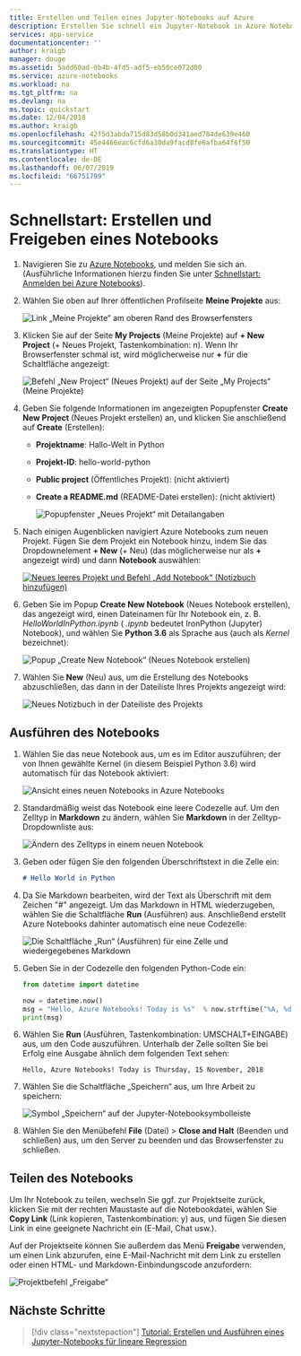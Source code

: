 ```yaml
---
title: Erstellen und Teilen eines Jupyter-Notebooks auf Azure
description: Erstellen Sie schnell ein Jupyter-Notebook in Azure Notebooks, führen Sie es aus, und teilen Sie das Notebook dann mit anderen.
services: app-service
documentationcenter: ''
author: kraigb
manager: douge
ms.assetid: 5add60ad-0b4b-4fd5-adf5-eb50ce072d00
ms.service: azure-notebooks
ms.workload: na
ms.tgt_pltfrm: na
ms.devlang: na
ms.topic: quickstart
ms.date: 12/04/2018
ms.author: kraigb
ms.openlocfilehash: 42f5d3abda715d83d58b0d341aed784de639e460
ms.sourcegitcommit: 45e4466eac6cfd6a30da9facd8fe6afba64f6f50
ms.translationtype: HT
ms.contentlocale: de-DE
ms.lasthandoff: 06/07/2019
ms.locfileid: "66751799"
---
```

# <a name="quickstart-create-and-share-a-notebook"></a>Schnellstart: Erstellen und Freigeben eines Notebooks

1. Navigieren Sie zu [Azure Notebooks](https://notebooks.azure.com), und melden Sie sich an. (Ausführliche Informationen hierzu finden Sie unter [Schnellstart: Anmelden bei Azure Notebooks](quickstart-sign-in-azure-notebooks.md)).

1. Wählen Sie oben auf Ihrer öffentlichen Profilseite **Meine Projekte** aus:

    ![Link „Meine Projekte“ am oberen Rand des Browserfensters](media/quickstarts/my-projects-link.png)

1. Klicken Sie auf der Seite **My Projects** (Meine Projekte) auf **+ New Project** (+ Neues Projekt, Tastenkombination: n). Wenn Ihr Browserfenster schmal ist, wird möglicherweise nur **+** für die Schaltfläche angezeigt:

    ![Befehl „New Project“ (Neues Projekt) auf der Seite „My Projects“ (Meine Projekte)](media/quickstarts/new-project-command.png)

1. Geben Sie folgende Informationen im angezeigten Popupfenster **Create New Project** (Neues Projekt erstellen) an, und klicken Sie anschließend auf **Create** (Erstellen):

   - **Projektname**: Hallo-Welt in Python
   - **Projekt-ID**: hello-world-python
   - **Public project** (Öffentliches Projekt): (nicht aktiviert)
   - **Create a README.md** (README-Datei erstellen): (nicht aktiviert)

     ![Popupfenster „Neues Projekt“ mit Detailangaben](media/quickstarts/new-project-popup.png)

1. Nach einigen Augenblicken navigiert Azure Notebooks zum neuen Projekt. Fügen Sie dem Projekt ein Notebook hinzu, indem Sie das Dropdownelement **+ New** (+ Neu) (das möglicherweise nur als **+** angezeigt wird) und dann **Notebook** auswählen:

    [![](media/quickstarts/empty-project-new-notebook-button.png "Neues leeres Projekt und Befehl „Add Notebook“ (Notizbuch hinzufügen)")](media/quickstarts/empty-project-new-notebook-button.png#lightbox)

1. Geben Sie im Popup **Create New Notebook** (Neues Notebook erstellen), das angezeigt wird, einen Dateinamen für Ihr Notebook ein, z. B. *HelloWorldInPython.ipynb* ( *.ipynb* bedeutet IronPython (Jupyter) Notebook), und wählen Sie **Python 3.6** als Sprache aus (auch als *Kernel* bezeichnet):

    ![Popup „Create New Notebook“ (Neues Notebook erstellen)](media/quickstarts/new-notebook-popup.png)

1. Wählen Sie **New** (Neu) aus, um die Erstellung des Notebooks abzuschließen, das dann in der Dateiliste Ihres Projekts angezeigt wird:

    ![Neues Notizbuch in der Dateiliste des Projekts](media/quickstarts/new-notebook-created.png)

## <a name="run-the-notebook"></a>Ausführen des Notebooks

1. Wählen Sie das neue Notebook aus, um es im Editor auszuführen; der von Ihnen gewählte Kernel (in diesem Beispiel Python 3.6) wird automatisch für das Notebook aktiviert:

    ![Ansicht eines neuen Notebooks in Azure Notebooks](media/quickstarts/create-notebook-first-open.png)

1. Standardmäßig weist das Notebook eine leere Codezelle auf. Um den Zelltyp in **Markdown** zu ändern, wählen Sie **Markdown** in der Zelltyp-Dropdownliste aus:

    ![Ändern des Zelltyps in einem neuen Notebook](media/quickstarts/create-notebook-cell-type.png)

1. Geben oder fügen Sie den folgenden Überschriftstext in die Zelle ein:

    ```markdown
    # Hello World in Python
    ```

1. Da Sie Markdown bearbeiten, wird der Text als Überschrift mit dem Zeichen "#" angezeigt. Um das Markdown in HTML wiederzugeben, wählen Sie die Schaltfläche **Run** (Ausführen) aus. Anschließend erstellt Azure Notebooks dahinter automatisch eine neue Codezelle:

    ![Die Schaltfläche „Run“ (Ausführen) für eine Zelle und wiedergegebenes Markdown](media/quickstarts/run-cell-markdown-render.png)

1. Geben Sie in der Codezelle den folgenden Python-Code ein:

    ```python
    from datetime import datetime

    now = datetime.now()
    msg = "Hello, Azure Notebooks! Today is %s"  % now.strftime("%A, %d %B, %Y")
    print(msg)
    ```

1. Wählen Sie **Run** (Ausführen, Tastenkombination: UMSCHALT+EINGABE) aus, um den Code auszuführen. Unterhalb der Zelle sollten Sie bei Erfolg eine Ausgabe ähnlich dem folgenden Text sehen:

    ```output
    Hello, Azure Notebooks! Today is Thursday, 15 November, 2018
    ```

1. Wählen Sie die Schaltfläche „Speichern“ aus, um Ihre Arbeit zu speichern:

    ![Symbol „Speichern“ auf der Jupyter-Notebooksymbolleiste](media/quickstarts/hello-results-save-icon.png)

1. Wählen Sie den Menübefehl **File** (Datei)  > **Close and Halt** (Beenden und schließen) aus, um den Server zu beenden und das Browserfenster zu schließen.

## <a name="share-the-notebook"></a>Teilen des Notebooks

Um Ihr Notebook zu teilen, wechseln Sie ggf. zur Projektseite zurück, klicken Sie mit der rechten Maustaste auf die Notebookdatei, wählen Sie **Copy Link** (Link kopieren, Tastenkombination: y) aus, und fügen Sie diesen Link in eine geeignete Nachricht ein (E-Mail, Chat usw.).

Auf der Projektseite können Sie außerdem das Menü **Freigabe** verwenden, um einen Link abzurufen, eine E-Mail-Nachricht mit dem Link zu erstellen oder einen HTML- und Markdown-Einbindungscode anzufordern:

![Projektbefehl „Freigabe“](media/quickstarts/share-project-command.png)

## <a name="next-steps"></a>Nächste Schritte

> [!div class="nextstepaction"]
> [Tutorial: Erstellen und Ausführen eines Jupyter-Notebooks für lineare Regression](tutorial-create-run-jupyter-notebook.md)
